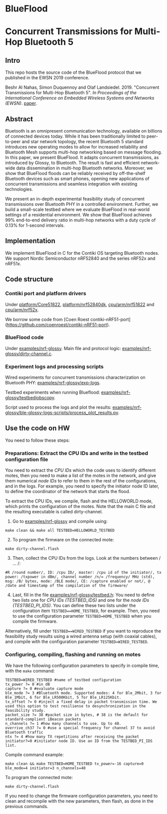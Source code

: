 # BlueFlood

# Concurrent Transmissions for Multi-Hop Bluetooth 5

## Intro

This repo hosts the source code of the BlueFlood protocol that we published in the EWSN 2019 conference.

Beshr Al Nahas, Simon Duquennoy and Olaf Landsiedel. 2019. 
"Concurrent Transmissions for Multi-Hop Bluetooth 5". 
_In Proceedings of the International Conference on Embedded Wireless Systems and Networks (EWSN)_.
[paper](https://research.chalmers.se/en/publication/507874).

## Abstract

Bluetooth is an omnipresent communication technology, available on billions of connected devices today.
While it has been traditionally limited to peer-to-peer and star network topology, the recent Bluetooth 5 standard introduces new operating modes to allow for increased reliability and Bluetooth Mesh supports multi-hop networking based on message flooding.
In this paper, we present BlueFlood.
It adapts concurrent transmissions, as introduced by Glossy, to Bluetooth.
The result is fast and efficient network-wide data dissemination in multi-hop Bluetooth networks.
Moreover, we show that BlueFlood floods can be reliably received by off-the-shelf Bluetooth devices such as smart phones, opening new applications of concurrent transmissions and seamless integration with existing technologies. 

We present an in-depth experimental feasibility study of concurrent transmissions over Bluetooth PHY in a controlled environment.
Further, we build a small-scale testbed where we evaluate BlueFlood in real-world settings of a residential environment.
We show that BlueFlood achieves 99% end-to-end delivery ratio in multi-hop networks with a duty cycle of 0.13% for 1-second intervals.

## Implementation

We implement BlueFlood in C for the Contiki OS targeting Bluetooth nodes.
We support Nordic Semiconductor nRF52840 and the series nRF52x and nRF51x.

## Code structure

### Contiki port and platform drivers

Under [platform/Core51822](./blueflood/platform/Core51822/), [platform/nrf52840dk](./blueflood/platform/nrf52840dk/), [cpu/arm/nrf51822](./blueflood/cpu/arm/nrf51822/) and [cpu/arm/nrf52x](./blueflood/cpu/arm/nrf52x/).

We borrow some code from [Coen Roest contiki-nRF51-port] (https://github.com/coenroest/contiki-nRF51-port).

### BlueFlood code
Under [examples/nrf-glossy](./blueflood/examples/nrf-glossy/).
Main file and protocol logic: [examples/nrf-glossy/dirty-channel.c](./blueflood/examples/nrf-glossy/dirty-channel.c). 

### Experiment logs and processing scripts
Wired experiments for concurrent transmissions characterization on Bluetooth PHY: [examples/nrf-glossy/exp-logs](./blueflood/examples/nrf-glossy/exp-logs).

Testbed experiments when running Blueflood: [examples/nrf-glossy/testbedjobscopy](./blueflood/examples/nrf-glossy/testbedjobscopy).

Script used to process the logs and plot the results: [examples/nrf-glossy/ble-glossy-logs-scripts/process_plot_results.py](./blueflood/examples/nrf-glossy/ble-glossy-logs-scripts/process_plot_results.py).

## Use the code on HW

You need to follow these steps:

### Preparations: Extract the CPU IDs and write in the testbed configuration file

You need to extract the *CPU IDs* which the code uses to identify different motes, then you need to make a list of the motes in the network, and give them numerical *node IDs* to refer to them in the rest of the configurations, and in the logs.
For example, you need to specify the initiator node ID later, to define the coordinator of the network that starts the flood.

To extract the CPU IDs, we compile, flash and the HELLOWORLD mode, which prints the configuration of the motes.
Note that the main C file and the resulting executable is called dirty-channel.

1. Go to [examples/nrf-glossy](./blueflood/examples/nrf-glossy/) and compile using:
```
make clean && make all TESTBED=HELLOWORLD_TESTBED
```

2. To program the firmware on the connected mote:
```
make dirty-channel.flash
```

3. Then, collect the CPU IDs from the logs. Look at the numbers between / ... /:
```
#R /round number/, ID: /cpu ID/, master: /cpu id of the initiator/, tx power: /txpower in dBm/, channel number /n/= /frequency/ MHz (std), msg: /B/ bytes, mode: /BLE mode/, CE: /capture enabled or not/, @ /date and timestamp of the compilation of the firmware/
```

4. Last, fill in the file [examples/nrf-glossy/testbed.h](./blueflood/examples/nrf-glossy/testbed.h):
You need to define two lists one for *CPU IDs (TESTBED_IDS)* and one for the *node IDs (TESTBED_PI_IDS)*.
You can define these two lists under the configuration item `TESTBED==HOME_TESTBED`, for example.
Then, you need to use the configuration parameter `TESTBED=HOME_TESTBED` when you compile the firmware.

Alternatively, fill under `TESTBED==WIRED_TESTBED` if you want to reproduce the feasibility study results using a wired antenna setup (with coaxial cables), and compile with the configuration parameter `TESTBED=WIRED_TESTBED`.

### Configuring, compiling, flashing and running on motes

We have the following configuration parameters to specify in compile time, with the `make` command:
```
TESTBED=WIRED_TESTBED #name of testbed configuration
tx_power ?= 0 #in dB
capture ?= 0 #evaluate capture mode
ble_mode ?= 3 #Bluetooth mode. Supported modes: 4 for Ble_2Mbit, 3 for Ble_1Mbit, 6 for Ble_LR500Kbit, 5 for Ble_LR125Kbit.
tx_offset ?= 0 #inject a fixed delay in packet transmission time. We used this option to test resiliense to desynchronization in the feasibility study.
packet_size ?= 38 #packet size in bytes, # 38 is the default for standard-complient iBeacon packets
n_channels ?= 1 #how many channels to use. Up to 40.
overrive_ch37 ?= 0 #use a special frequency for channel 37 to avoid Bluetooth traffic
ntx ?= 4 #how many TX repetitions after receiving the packet
initiator?=0 #initiator node ID. Use an ID from the TESTBED_PI_IDS list.
```

Compile command example:
```
make clean && make TESTBED=HOME_TESTBED tx_power=-16 capture=0 ble_mode=4 initiator=3 n_channels=40 
```

To program the connected mote:
```
make dirty-channel.flash
```

If you need to change the firmware configuration parameters, you need to clean and recompile with the new parameters, then flash, as done in the previous commands.

